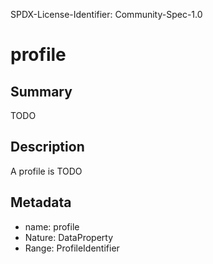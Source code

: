 SPDX-License-Identifier: Community-Spec-1.0

# profile

## Summary

TODO

## Description

A profile is TODO

## Metadata

- name: profile
- Nature: DataProperty
- Range: ProfileIdentifier

